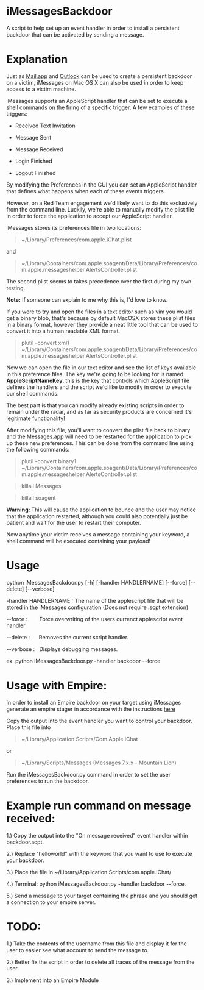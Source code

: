 # iMessagesBackdoor
A script to help set up an event handler in order to install a persistent backdoor that can be activated by sending a message.

# Explanation
Just as <a href="https://www.n00py.io/2016/10/using-email-for-persistence-on-os-x/">Mail.app</a> and <a href="https://github.com/sensepost/ruler">Outlook</a> can be used to create a persistent backdoor on a victim, iMessages on Mac OS X can also be used in order to keep access to a victim machine.

iMessages supports an AppleScript handler that can be set to execute a shell commands on the firing of a specific trigger. A few examples of these triggers:

- Received Text Invitation

- Message Sent

- Message Received

- Login Finished

- Logout Finished

By modifying the Preferences in the GUI you can set an AppleScript handler that defines what happens when each of these events triggers.

However, on a Red Team engagement we'd likely want to do this exclusively from the command line. Luckily, we're able to manually modify  the plist file in order to force the application to accept our AppleScript handler.

iMessages stores its preferences file in two locations:

> \~/Library/Preferences/com.apple.iChat.plist

and

> \~/Library/Containers/com.apple.soagent/Data/Library/Preferences/com.apple.messageshelper.AlertsController.plist

The second plist seems to takes precedence over the first during my own testing.

<strong>Note:</strong> If someone can explain to me why this is, I'd love to know.

If you were to try and open the files in a text editor such as vim you would get a binary blob, that's because by default MacOSX stores these plist files in a binary format, however they provide a neat little tool that can be used to convert it into a human readable XML format.

>plutil -convert xml1 \~/Library/Containers/com.apple.soagent/Data/Library/Preferences/com.apple.messageshelper.AlertsController.plist

Now we can open the file in our text editor and see the list of keys available in this preference files. The key we're going to be looking for is named <strong>AppleScriptNameKey</strong>, this is the key that controls which AppleScript file defines the handlers and the script we'd like to modify in order to execute our shell commands.

The best part is that you can modify already existing scripts in order to remain under the radar, and as far as security products are concerned it's legitimate functionality!

After modifying this file, you'll want to convert the plist file back to binary and the Messages.app will need to be restarted for the application to pick up these new preferences. This can be done from the command line using the following commands:

> plutil -convert binary1 ~/Library/Containers/com.apple.soagent/Data/Library/Preferences/com.apple.messageshelper.AlertsController.plist

> killall Messages

> killall soagent

<strong>Warning: </strong>This will cause the application to bounce and the user may notice that the application restarted, although you could also potentially just be patient and wait for the user to restart their computer.

Now anytime your victim receives a message containing your keyword, a shell command will be executed containing your payload!

# Usage
python iMessagesBackdoor.py [-h] [-handler HANDLERNAME] [--force] [--delete] [--verbose]

-handler HANDLERNAME : The name of the applescript file that will be stored in the iMessages configuration (Does not require .scpt extension)

--force : &nbsp;&nbsp;&nbsp;&nbsp;&nbsp;&nbsp; Force overwriting of the users currenct applescript event handler

--delete :&nbsp;&nbsp;&nbsp;&nbsp;&nbsp; Removes the current script handler.

--verbose :&nbsp;&nbsp; Displays debugging messages.

ex. python iMessagesBackdoor.py -handler backdoor --force

# Usage with Empire:
In order to install an Empire backdoor on your target using iMessages generate an empire stager in accordance with the instructions <a href="https://www.powershellempire.com/?page_id=104">here</a>

Copy the output into the event handler you want to control your backdoor. 
Place this file into 

> ~/Library/Application Scripts/Com.Apple.iChat 

or 

> ~/Library/Scripts/Messages (Messages 7.x.x - Mountain Lion)

Run the iMessagesBackdoor.py command in order to set the user preferences to run the backdoor.


# Example run command on message received:
1.) Copy the output into the "On message received" event handler within backdoor.scpt.

2.) Replace "helloworld" with the keyword that you want to use to execute your backdoor.

3.) Place the file in ~/Library/Application Scripts/com.apple.iChat/

4.) Terminal: python iMessagesBackdoor.py -handler backdoor --force.

5.) Send a message to your target containing the phrase and you should get a connection to your empire server.

# TODO:
1.) Take the contents of the username from this file and display it for the user to easier see what account to send the message to.

2.) Better fix the script in order to delete all traces of the message from the user.

3.) Implement into an Empire Module

